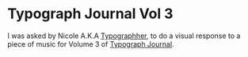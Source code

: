 # Typograph Journal Vol 3

I was asked by Nicole A.K.A [Typographher](http://http://www.typographher.com), to do a visual response to a piece of music for Volume 3 of [Typograph Journal](http://www.typographher.com/shop/31qs9lpepb16730fdnuc3h86gmm3gr).

